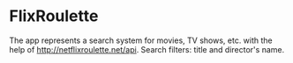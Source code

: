 # FlixRoulette
The app represents a search system for movies, TV shows, etc. with the help of
http://netflixroulette.net/api. Search filters: title and director's name.
